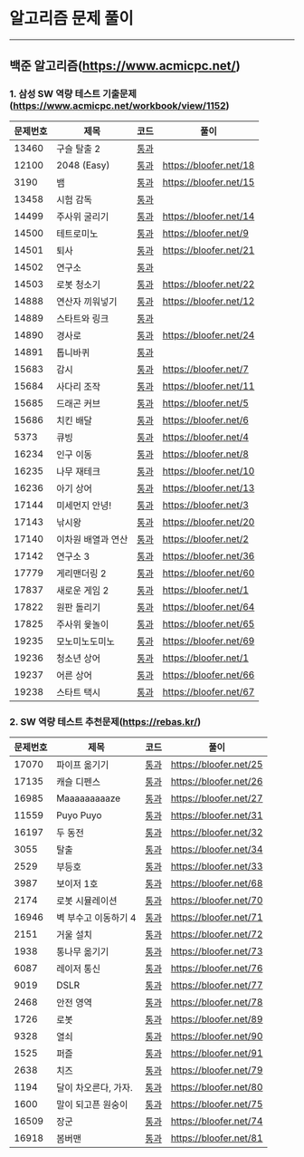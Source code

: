 # 알고리즘 문제 풀이
***
## 백준 알고리즘(https://www.acmicpc.net/)
### 1. 삼성 SW 역량 테스트 기출문제(https://www.acmicpc.net/workbook/view/1152)
문제번호 | 제목 | 코드 | 풀이
------------ | ------------- | ------------- | -------------
13460 | 구슬 탈출 2 | [통과](https://github.com/Bloofer/AlgolStudy/blob/master/BaekJoon/13460/marble.cpp) |
12100 | 2048 (Easy) | [통과](https://github.com/Bloofer/AlgolStudy/blob/master/BaekJoon/12100/2048.cpp) | https://bloofer.net/18
3190 | 뱀 | [통과](https://github.com/Bloofer/AlgolStudy/blob/master/BaekJoon/3190/snake.cpp) | https://bloofer.net/15
13458 | 시험 감독 | [통과](https://github.com/Bloofer/AlgolStudy/blob/master/BaekJoon/13458/exam.cpp) |
14499 | 주사위 굴리기 | [통과](https://github.com/Bloofer/AlgolStudy/blob/master/BaekJoon/14499/dice.cpp) | https://bloofer.net/14
14500 | 테트로미노 | [통과](https://github.com/Bloofer/AlgolStudy/blob/master/BaekJoon/14500/tetromino.cpp) | https://bloofer.net/9
14501 | 퇴사 | [통과](https://github.com/Bloofer/AlgolStudy/blob/master/BaekJoon/14501/resign.cpp) | https://bloofer.net/21
14502 | 연구소 | [통과](https://github.com/Bloofer/AlgolStudy/blob/master/BaekJoon/14502/lab.cpp) |
14503 | 로봇 청소기 | [통과](https://github.com/Bloofer/AlgolStudy/blob/master/BaekJoon/14503/vacuum.cpp) | https://bloofer.net/22
14888 | 연산자 끼워넣기 | [통과](https://github.com/Bloofer/AlgolStudy/blob/master/BaekJoon/14888/operator.cpp) | https://bloofer.net/12
14889 | 스타트와 링크 | [통과](https://github.com/Bloofer/AlgolStudy/blob/master/BaekJoon/14889/startlink.cpp) |
14890 | 경사로 | [통과](https://github.com/Bloofer/AlgolStudy/blob/master/BaekJoon/14890/slope.cpp) | https://bloofer.net/24
14891 | 톱니바퀴 | [통과](https://github.com/Bloofer/AlgolStudy/blob/master/BaekJoon/14891/saw.cpp) |
15683 | 감시 | [통과](https://github.com/Bloofer/AlgolStudy/blob/master/BaekJoon/15683/cctv.cpp) | https://bloofer.net/7
15684 | 사다리 조작 | [통과](https://github.com/Bloofer/AlgolStudy/blob/master/BaekJoon/15684/ladder.cpp) | https://bloofer.net/11
15685 | 드래곤 커브 | [통과](https://github.com/Bloofer/AlgolStudy/blob/master/BaekJoon/15685/dragon.cpp) | https://bloofer.net/5
15686 | 치킨 배달 | [통과](https://github.com/Bloofer/AlgolStudy/blob/master/BaekJoon/15686/chicken.cpp) | https://bloofer.net/6
5373 | 큐빙 | [통과](https://github.com/Bloofer/AlgolStudy/blob/master/BaekJoon/5373/cube.cpp) | https://bloofer.net/4
16234 | 인구 이동 | [통과](https://github.com/Bloofer/AlgolStudy/blob/master/BaekJoon/16234/population.cpp) | https://bloofer.net/8
16235 | 나무 재테크 | [통과](https://github.com/Bloofer/AlgolStudy/blob/master/BaekJoon/16235/tree.cpp) | https://bloofer.net/10
16236 | 아기 상어 | [통과](https://github.com/Bloofer/AlgolStudy/blob/master/BaekJoon/16236/shark.cpp) | https://bloofer.net/13
17144 | 미세먼지 안녕! | [통과](https://github.com/Bloofer/AlgolStudy/blob/master/BaekJoon/17144/ac.cpp) | https://bloofer.net/3
17143 | 낚시왕 | [통과](https://github.com/Bloofer/AlgolStudy/blob/master/BaekJoon/17143/fishing.cpp) | https://bloofer.net/20
17140 | 이차원 배열과 연산 | [통과](https://github.com/Bloofer/AlgolStudy/blob/master/BaekJoon/17140/array.cpp) | https://bloofer.net/2
17142 | 연구소 3 | [통과](https://gist.github.com/Bloofer/c036b7e20549d1c4956381bed6a6d59e) | https://bloofer.net/36
17779 | 게리맨더링 2 | [통과](https://gist.github.com/Bloofer/74b56d31471a7603ae787e6433f16b2b) | https://bloofer.net/60
17837 | 새로운 게임 2 | [통과](https://github.com/Bloofer/AlgolStudy/blob/master/BaekJoon/17837/chess.cpp) | https://bloofer.net/1
17822 | 원판 돌리기 | [통과](https://gist.github.com/Bloofer/25a8205ccceb582c2453714f9ce47f7e) | https://bloofer.net/64
17825 | 주사위 윷놀이 | [통과](https://gist.github.com/Bloofer/f1d215cc6318970cae6790cd0d897dc6) | https://bloofer.net/65
19235 |	모노미노도미노 | [통과](https://gist.github.com/Bloofer/8a2cac22bcc676b281e29dcd5b75809c) | https://bloofer.net/69
19236	| 청소년 상어 | [통과](https://github.com/Bloofer/AlgolStudy/blob/master/BaekJoon/19236/shark.cpp) | https://bloofer.net/1 | https://bloofer.net/30
19237	| 어른 상어 | [통과](https://gist.github.com/Bloofer/824c945bb7761b8e525ab24086b5ff26) | https://bloofer.net/66
19238	| 스타트 택시 | [통과](https://gist.github.com/Bloofer/0a699696d10f2e953c707e687b30f772) | https://bloofer.net/67

### 2. SW 역량 테스트 추천문제(https://rebas.kr/)
문제번호 | 제목 | 코드 | 풀이
------------ | ------------- | ------------- | -------------
17070 | 파이프 옮기기 | [통과](https://github.com/Bloofer/AlgolStudy/blob/master/BaekJoon/17070/pipe.cpp) | https://bloofer.net/25
17135 | 캐슬 디펜스 | [통과](https://github.com/Bloofer/AlgolStudy/blob/master/BaekJoon/17135/castle_defense.cpp) | https://bloofer.net/26
16985 | Maaaaaaaaaze | [통과](https://github.com/Bloofer/AlgolStudy/blob/master/BaekJoon/16985/maze.cpp) | https://bloofer.net/27
11559 | Puyo Puyo | [통과](https://github.com/Bloofer/AlgolStudy/blob/master/BaekJoon/11559/puyopuyo.cpp) | https://bloofer.net/31
16197 | 두 동전 | [통과](https://github.com/Bloofer/AlgolStudy/blob/master/BaekJoon/16197/coin.cpp) | https://bloofer.net/32
3055 | 탈출 | [통과](https://github.com/Bloofer/AlgolStudy/blob/master/BaekJoon/3055/flood.cpp) | https://bloofer.net/34
2529 | 부등호 | [통과](https://github.com/Bloofer/AlgolStudy/blob/master/BaekJoon/2529/nums.cpp) | https://bloofer.net/33
3987 | 보이저 1호 | [통과](https://gist.github.com/Bloofer/48ce3c2acb6edf5dea228b866de01009) | https://bloofer.net/68
2174 | 로봇 시뮬레이션 | [통과](https://gist.github.com/Bloofer/efee2e3aa7bf27cb5af3b9f159305b9d) | https://bloofer.net/70
16946 | 벽 부수고 이동하기 4 | [통과](https://gist.github.com/Bloofer/acba0f8884f605650564124e9eac2657) | https://bloofer.net/71
2151 | 거울 설치 | [통과](https://gist.github.com/Bloofer/646701fa671c927193df822d91786dc2) | https://bloofer.net/72
1938 | 통나무 옮기기 | [통과](https://gist.github.com/Bloofer/01d81afb3b38d5df7f52a8c7f84e2954) | https://bloofer.net/73
6087 | 레이저 통신 | [통과](https://gist.github.com/Bloofer/16f1c377da33ccab0be29882d5b641f8) | https://bloofer.net/76
9019 | DSLR | [통과](https://gist.github.com/Bloofer/05059433d109856bbac8809058e341c4) | https://bloofer.net/77
2468 | 안전 영역 | [통과](https://gist.github.com/Bloofer/038918af605eebbda45827783bf7ccc0) | https://bloofer.net/78
1726 | 로봇 | [통과](https://gist.github.com/Bloofer/c25ad30df506c3c432df7aae2ea99106) | https://bloofer.net/89
9328 | 열쇠 | [통과](https://gist.github.com/Bloofer/b1a5fa0832b9246692d9dd7e04022ab4) | https://bloofer.net/90
1525 | 퍼즐 | [통과](https://gist.github.com/Bloofer/dd388e42b1c7fad306c29d4e4ee56f1b) | https://bloofer.net/91
2638 | 치즈 | [통과](https://gist.github.com/Bloofer/e70f0516261295279cbe1b00dd25fdd5) | https://bloofer.net/79
1194 | 달이 차오른다, 가자. | [통과](https://gist.github.com/Bloofer/574d04331fdbf9917023629e07128bbf) | https://bloofer.net/80
1600 | 말이 되고픈 원숭이 | [통과](https://gist.github.com/Bloofer/9764dcb3ee5f83b23556bd13977720b2) | https://bloofer.net/75
16509 | 장군 | [통과](https://gist.github.com/Bloofer/df40132e3851c1dc164cec25a496ec82) | https://bloofer.net/74
16918 | 봄버맨 | [통과](https://gist.github.com/Bloofer/5d005bb3ec471d62a33b0a3041febdad) | https://bloofer.net/81
